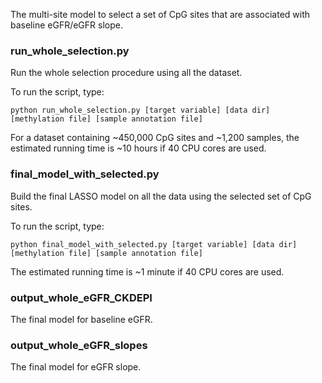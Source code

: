 The multi-site model to select a set of CpG sites that are associated with baseline eGFR/eGFR slope.

### run_whole_selection.py
Run the whole selection procedure using all the dataset.

To run the script, type:

```
python run_whole_selection.py [target variable] [data dir] [methylation file] [sample annotation file]
```

For a dataset containing ~450,000 CpG sites and ~1,200 samples, the estimated running time is ~10 hours if 40 CPU cores are used.

### final_model_with_selected.py
Build the final LASSO model on all the data using the selected set of CpG sites.

To run the script, type:

```
python final_model_with_selected.py [target variable] [data dir] [methylation file] [sample annotation file]
```

The estimated running time is ~1 minute if 40 CPU cores are used.

### output_whole_eGFR_CKDEPI
The final model for baseline eGFR.

### output_whole_eGFR_slopes
The final model for eGFR slope.
